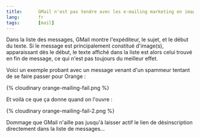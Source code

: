 ```yaml
---
title:      GMail n'est pas tendre avec les e-mailing marketing en images
lang:       fr
tags:       [mail]
---
```


Dans la liste des messages, GMail montre l'expéditeur, le sujet, et le début du texte. Si le message est principalement constitué d'image(s), apparaissant dès le début, le texte affiché dans la liste est alors celui trouvé en fin de message, ce qui n'est pas toujours du meilleur effet.

Voici un exemple probant avec un message venant d'un spammeur tentant de se faire passer pour Orange :

{% cloudinary orange-mailing-fail.png %}

Et voilà ce que ça donne quand on l'ouvre :

{% cloudinary orange-mailing-fail-2.png %}

Dommage que GMail n'aille pas jusqu'à laisser actif le lien de désinscription directement dans la liste de messages...
